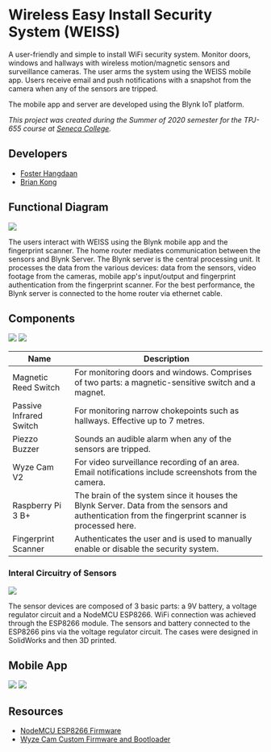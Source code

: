 # Wireless Easy Install Security System (WEISS)
A user-friendly and simple to install WiFi security system. Monitor doors, windows and hallways with wireless motion/magnetic sensors and surveillance cameras. The user arms the system using the WEISS mobile app. Users receive email and push notifications with a snapshot from the camera when any of the sensors are tripped.

The mobile app and server are developed using the Blynk IoT platform.

*This project was created during the Summer of 2020 semester for the TPJ-655 course at [Seneca College](https://www.senecacollege.ca).*

## Developers
- [Foster Hangdaan](http://www.fosterhangdaan.com)
- [Brian Kong](https://www.linkedin.com/in/brian-kong-84a21a1bb)

## Functional Diagram
![](images/functional-diagram.jpg)

The users interact with WEISS using the Blynk mobile app and the fingerprint scanner. The home router mediates communication between the sensors and Blynk Server. The Blynk server is the central processing unit. It processes the data from the various devices: data from the sensors, video footage from the cameras, mobile app's input/output and fingerprint authentication from the fingerprint scanner. For the best performance, the Blynk server is connected to the home router via ethernet cable.

## Components
![](images/components.jpg)
![](images/rpi3b.png)

| Name | Description |
| ---- | ----------- |
| Magnetic Reed Switch | For monitoring doors and windows. Comprises of two parts: a magnetic-sensitive switch and a magnet. |
| Passive Infrared Switch | For monitoring narrow chokepoints such as hallways. Effective up to 7 metres. |
| Piezzo Buzzer | Sounds an audible alarm when any of the sensors are tripped. |
| Wyze Cam V2 | For video surveillance recording of an area. Email notifications include screenshots from the camera. |
| Raspberry Pi 3 B+ | The brain of the system since it houses the Blynk Server. Data from the sensors and authentication from the fingerprint scanner is processed here. |
| Fingerprint Scanner | Authenticates the user and is used to manually enable or disable the security system. |

### Interal Circuitry of Sensors
![](images/internal-circuitry.png)

The sensor devices are composed of 3 basic parts: a 9V battery, a voltage regulator circuit and a NodeMCU ESP8266. WiFi connection was achieved through the ESP8266 module. The sensors and battery connected to the ESP8266 pins via the voltage regulator circuit. The cases were designed in SolidWorks and then 3D printed.

## Mobile App
![](images/mobile-app-01.jpg)
![](images/mobile-app-02.jpg)

## Resources
- [NodeMCU ESP8266 Firmware](https://github.com/nodemcu/nodemcu-firmware)
- [Wyze Cam Custom Firmware and Bootloader](https://github.com/EliasKotlyar/Xiaomi-Dafang-Hacks)
